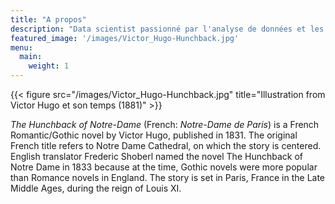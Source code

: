 ```yaml
---
title: "A propos"
description: "Data scientist passionné par l'analyse de données et les solutions innovantes. Expert en Python, R et SQL, je transforme les données en insights puissants. J'adore les défis, que ce soit en machine learning, NLP ou deep learning. Curieux et créatif, je trouve des solutions uniques. Je crois en l'éthique des données et en la prise de décisions éclairées. Quand je ne suis pas en train de plonger dans les données, vous me trouverez probablement en train de parcourir des sentiers de randonnée ou de lire le dernier livre sur la science des données. Je suis également un grand amateur de BD et j'aime écrire des histoires captivantes. Contactez-moi pour explorer ensemble les merveilles des données !"
featured_image: '/images/Victor_Hugo-Hunchback.jpg'
menu:
  main:
    weight: 1
---
```

{{< figure src="/images/Victor_Hugo-Hunchback.jpg" title="Illustration from Victor Hugo et son temps (1881)" >}}

_The Hunchback of Notre-Dame_ (French: _Notre-Dame de Paris_) is a French Romantic/Gothic novel by Victor Hugo, published in 1831. The original French title refers to Notre Dame Cathedral, on which the story is centered. English translator Frederic Shoberl named the novel The Hunchback of Notre Dame in 1833 because at the time, Gothic novels were more popular than Romance novels in England. The story is set in Paris, France in the Late Middle Ages, during the reign of Louis XI.
